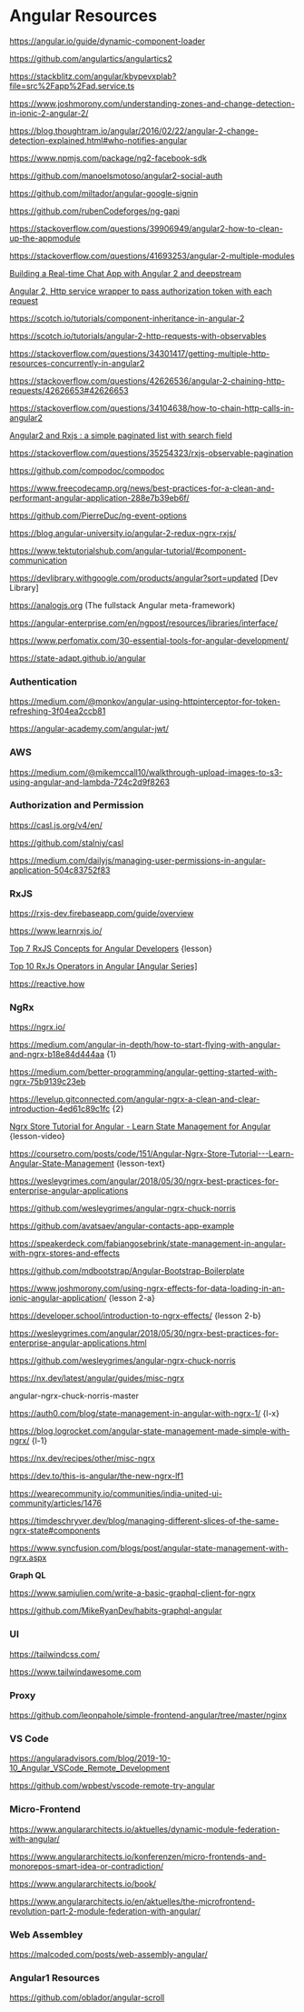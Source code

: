 # Angular Resources

https://angular.io/guide/dynamic-component-loader

https://github.com/angulartics/angulartics2

https://stackblitz.com/angular/kbypevxplab?file=src%2Fapp%2Fad.service.ts

https://www.joshmorony.com/understanding-zones-and-change-detection-in-ionic-2-angular-2/

https://blog.thoughtram.io/angular/2016/02/22/angular-2-change-detection-explained.html#who-notifies-angular

https://www.npmjs.com/package/ng2-facebook-sdk

https://github.com/manoelsmotoso/angular2-social-auth

https://github.com/miltador/angular-google-signin

https://github.com/rubenCodeforges/ng-gapi

https://stackoverflow.com/questions/39906949/angular2-how-to-clean-up-the-appmodule

https://stackoverflow.com/questions/41693253/angular-2-multiple-modules

[Building a Real-time Chat App with Angular 2 and deepstream](https://www.codementor.io/christiannwamba/building-real-time-chat-angular-deepstream-4miwit44u)

[Angular 2, Http service wrapper to pass authorization token with each request](https://gist.github.com/chandermani/9166abe6e6608a31f471)

https://scotch.io/tutorials/component-inheritance-in-angular-2

https://scotch.io/tutorials/angular-2-http-requests-with-observables

https://stackoverflow.com/questions/34301417/getting-multiple-http-resources-concurrently-in-angular2

https://stackoverflow.com/questions/42626536/angular-2-chaining-http-requests/42626653#42626653

https://stackoverflow.com/questions/34104638/how-to-chain-http-calls-in-angular2

[Angular2 and Rxjs : a simple paginated list with search field](https://blog.bouzekri.net/2016-05-15-angular2-rxjs-simple-paginated-list-with-search-field)

https://stackoverflow.com/questions/35254323/rxjs-observable-pagination

https://github.com/compodoc/compodoc

https://www.freecodecamp.org/news/best-practices-for-a-clean-and-performant-angular-application-288e7b39eb6f/

https://github.com/PierreDuc/ng-event-options

https://blog.angular-university.io/angular-2-redux-ngrx-rxjs/

https://www.tektutorialshub.com/angular-tutorial/#component-communication

https://devlibrary.withgoogle.com/products/angular?sort=updated [Dev Library]

https://analogjs.org  (The fullstack Angular meta-framework)

https://angular-enterprise.com/en/ngpost/resources/libraries/interface/

https://www.perfomatix.com/30-essential-tools-for-angular-development/

https://state-adapt.github.io/angular

### Authentication

https://medium.com/@monkov/angular-using-httpinterceptor-for-token-refreshing-3f04ea2ccb81

https://angular-academy.com/angular-jwt/

### AWS

https://medium.com/@mikemccall10/walkthrough-upload-images-to-s3-using-angular-and-lambda-724c2d9f8263

### Authorization and Permission

https://casl.js.org/v4/en/

https://github.com/stalniy/casl

https://medium.com/dailyjs/managing-user-permissions-in-angular-application-504c83752f83

### RxJS

https://rxjs-dev.firebaseapp.com/guide/overview

https://www.learnrxjs.io/

[Top 7 RxJS Concepts for Angular Developers](https://www.youtube.com/watch?v=65Us8NwmYf4) {lesson}

[Top 10 RxJs Operators in Angular [Angular Series]](https://www.youtube.com/watch?v=5TnWFaI49aw)

https://reactive.how

### NgRx

https://ngrx.io/

https://medium.com/angular-in-depth/how-to-start-flying-with-angular-and-ngrx-b18e84d444aa {1}

https://medium.com/better-programming/angular-getting-started-with-ngrx-75b9139c23eb

https://levelup.gitconnected.com/angular-ngrx-a-clean-and-clear-introduction-4ed61c89c1fc {2}

[Ngrx Store Tutorial for Angular - Learn State Management for Angular](https://www.youtube.com/watch?v=9P5DTlg9oLc) {lesson-video}

https://coursetro.com/posts/code/151/Angular-Ngrx-Store-Tutorial---Learn-Angular-State-Management {lesson-text}

https://wesleygrimes.com/angular/2018/05/30/ngrx-best-practices-for-enterprise-angular-applications

https://github.com/wesleygrimes/angular-ngrx-chuck-norris

https://github.com/avatsaev/angular-contacts-app-example

https://speakerdeck.com/fabiangosebrink/state-management-in-angular-with-ngrx-stores-and-effects

https://github.com/mdbootstrap/Angular-Bootstrap-Boilerplate

https://www.joshmorony.com/using-ngrx-effects-for-data-loading-in-an-ionic-angular-application/ {lesson 2-a}

https://developer.school/introduction-to-ngrx-effects/ {lesson 2-b}

https://wesleygrimes.com/angular/2018/05/30/ngrx-best-practices-for-enterprise-angular-applications.html

https://github.com/wesleygrimes/angular-ngrx-chuck-norris

https://nx.dev/latest/angular/guides/misc-ngrx

angular-ngrx-chuck-norris-master

https://auth0.com/blog/state-management-in-angular-with-ngrx-1/ {l-x}

https://blog.logrocket.com/angular-state-management-made-simple-with-ngrx/ {l-1}

https://nx.dev/recipes/other/misc-ngrx

https://dev.to/this-is-angular/the-new-ngrx-lf1

https://wearecommunity.io/communities/india-united-ui-community/articles/1476

https://timdeschryver.dev/blog/managing-different-slices-of-the-same-ngrx-state#components

https://www.syncfusion.com/blogs/post/angular-state-management-with-ngrx.aspx

**Graph QL**

https://www.samjulien.com/write-a-basic-graphql-client-for-ngrx

https://github.com/MikeRyanDev/habits-graphql-angular

### UI

https://tailwindcss.com/

https://www.tailwindawesome.com

### Proxy

https://github.com/leonpahole/simple-frontend-angular/tree/master/nginx

### VS Code

https://angularadvisors.com/blog/2019-10-10_Angular_VSCode_Remote_Development

https://github.com/wpbest/vscode-remote-try-angular

### Micro-Frontend

https://www.angulararchitects.io/aktuelles/dynamic-module-federation-with-angular/

https://www.angulararchitects.io/konferenzen/micro-frontends-and-monorepos-smart-idea-or-contradiction/

https://www.angulararchitects.io/book/

https://www.angulararchitects.io/en/aktuelles/the-microfrontend-revolution-part-2-module-federation-with-angular/

### Web Assembley

https://malcoded.com/posts/web-assembly-angular/

### Angular1 Resources

https://github.com/oblador/angular-scroll
